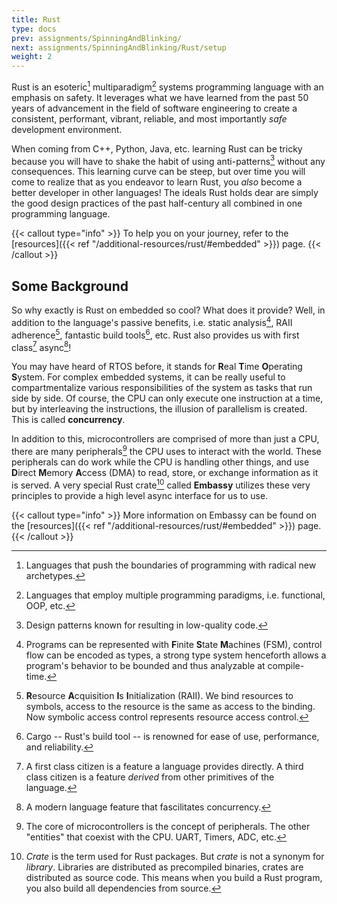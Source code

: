 ```yaml
---
title: Rust
type: docs
prev: assignments/SpinningAndBlinking/
next: assignments/SpinningAndBlinking/Rust/setup
weight: 2
---
```


Rust is an esoteric[^1] multiparadigm[^2] systems programming language with an emphasis on safety.
It leverages what we have learned from the past 50 years of advancement in the field of software engineering
to create a consistent, performant, vibrant, reliable, and most importantly *safe* development environment.

When coming from C++, Python, Java, etc. learning Rust can be tricky because you will have to shake the
habit of using anti-patterns[^3] without any consequences. This learning curve can be steep, but over time you
will come to realize that as you endeavor to learn Rust, you *also* become a better developer in other
languages! The ideals Rust holds dear are simply the good design practices of the past half-century all combined
in one programming language.

{{< callout type="info" >}}
  To help you on your journey, refer to the [resources]({{< ref "/additional-resources/rust/#embedded" >}}) page.
{{< /callout >}}

## Some Background

So why exactly is Rust on embedded so cool? What does it provide?
Well, in addition to the language's passive benefits, i.e. static analysis[^4], RAII adherence[^5], fantastic build tools[^6], etc.
Rust also provides us with first class[^7] async[^8]!

You may have heard of RTOS before, it stands for **R**eal **T**ime **O**perating **S**ystem. For complex embedded systems, it can be
really useful to compartmentalize various responsibilities of the system as tasks that run side by side. Of course, the CPU can only
execute one instruction at a time, but by interleaving the instructions, the illusion of parallelism is created. This is called **concurrency**.

In addition to this, microcontrollers are comprised of more than just a CPU, there are many peripherals[^9] the CPU uses to interact with the world.
These peripherals can do work while the CPU is handling other things, and use **D**irect **M**emory **A**ccess (DMA) to read, store, or exchange
information as it is served. A very special Rust crate[^10] called **Embassy** utilizes these very principles to provide a high level async interface
for us to use.

{{< callout type="info" >}}
  More information on Embassy can be found on the [resources]({{< ref "/additional-resources/rust/#embedded" >}}) page.
{{< /callout >}}

[^1]: Languages that push the boundaries of programming with radical new archetypes.
[^2]: Languages that employ multiple programming paradigms, i.e. functional, OOP, etc.
[^3]: Design patterns known for resulting in low-quality code.
[^4]: Programs can be represented with **F**inite **S**tate **M**achines (FSM), control flow can be encoded as types, a strong type system henceforth allows
a program's behavior to be bounded and thus analyzable at compile-time.
[^5]: **R**esource **A**cquisition **I**s **I**nitialization (RAII). We bind resources to symbols, access to the resource
is the same as access to the binding. Now symbolic access control represents resource access control.
[^6]: Cargo -- Rust's build tool -- is renowned for ease of use, performance, and reliability.
[^7]: A first class citizen is a feature a language provides directly.
A third class citizen is a feature *derived* from other primitives of the language.
[^8]: A modern language feature that fascilitates concurrency.
[^9]: The core of microcontrollers is the concept of peripherals. The other "entities" that coexist with the CPU.
UART, Timers, ADC, etc.
[^10]: *Crate* is the term used for Rust packages. But *crate* is not a synonym
for *library*. Libraries are distributed as precompiled binaries, crates are
distributed as source code. This means when you build a Rust program, you also
build all dependencies from source.
